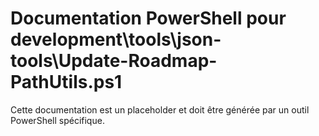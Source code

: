 # Documentation PowerShell pour development\tools\json-tools\Update-Roadmap-PathUtils.ps1

Cette documentation est un placeholder et doit être générée par un outil PowerShell spécifique.
